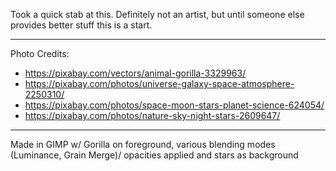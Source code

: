 Took a quick stab at this. Definitely not an artist, but until someone else provides better stuff this is a start. 

------

Photo Credits:
- https://pixabay.com/vectors/animal-gorilla-3329963/
- https://pixabay.com/photos/universe-galaxy-space-atmosphere-2250310/
- https://pixabay.com/photos/space-moon-stars-planet-science-624054/
- https://pixabay.com/photos/nature-sky-night-stars-2609647/

-----
Made in GIMP w/ Gorilla on foreground, various blending modes (Luminance, Grain Merge)/ opacities applied 
and stars as background
